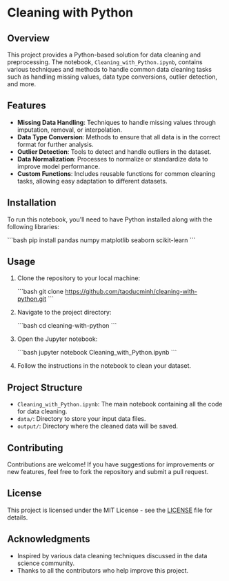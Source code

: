 
# Cleaning with Python

## Overview

This project provides a Python-based solution for data cleaning and preprocessing. The notebook, `Cleaning_with_Python.ipynb`, contains various techniques and methods to handle common data cleaning tasks such as handling missing values, data type conversions, outlier detection, and more.

## Features

- **Missing Data Handling**: Techniques to handle missing values through imputation, removal, or interpolation.
- **Data Type Conversion**: Methods to ensure that all data is in the correct format for further analysis.
- **Outlier Detection**: Tools to detect and handle outliers in the dataset.
- **Data Normalization**: Processes to normalize or standardize data to improve model performance.
- **Custom Functions**: Includes reusable functions for common cleaning tasks, allowing easy adaptation to different datasets.

## Installation

To run this notebook, you'll need to have Python installed along with the following libraries:

\`\`\`bash
pip install pandas numpy matplotlib seaborn scikit-learn
\`\`\`

## Usage

1. Clone the repository to your local machine:

    \`\`\`bash
    git clone https://github.com/taoducminh/cleaning-with-python.git
    \`\`\`

2. Navigate to the project directory:

    \`\`\`bash
    cd cleaning-with-python
    \`\`\`

3. Open the Jupyter notebook:

    \`\`\`bash
    jupyter notebook Cleaning_with_Python.ipynb
    \`\`\`

4. Follow the instructions in the notebook to clean your dataset.

## Project Structure

- `Cleaning_with_Python.ipynb`: The main notebook containing all the code for data cleaning.
- `data/`: Directory to store your input data files.
- `output/`: Directory where the cleaned data will be saved.

## Contributing

Contributions are welcome! If you have suggestions for improvements or new features, feel free to fork the repository and submit a pull request.

## License

This project is licensed under the MIT License - see the [LICENSE](LICENSE) file for details.

## Acknowledgments

- Inspired by various data cleaning techniques discussed in the data science community.
- Thanks to all the contributors who help improve this project.
